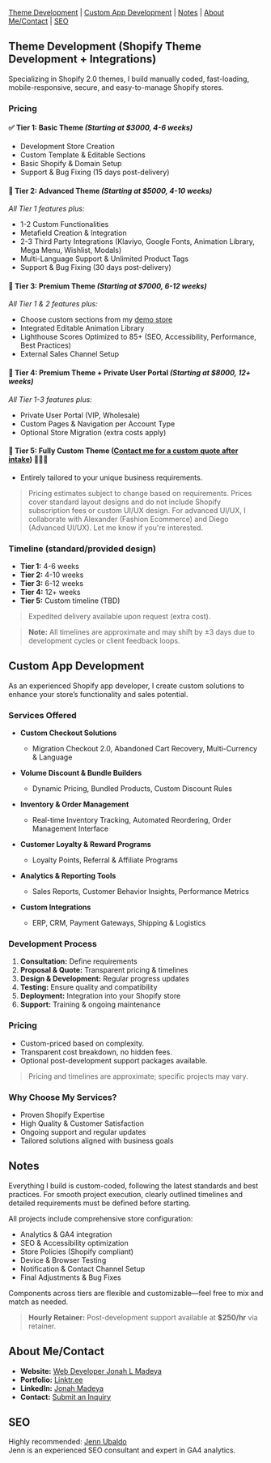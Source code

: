 [Theme Development](#theme-development) | 
[Custom App Development](#custom-app-development) | 
[Notes](#notes) | 
[About Me/Contact](#about-mecontact) | 
[SEO](#seo)

## Theme Development (Shopify Theme Development + Integrations)

Specializing in Shopify 2.0 themes, I build manually coded, fast-loading, mobile-responsive, secure, and easy-to-manage Shopify stores.

### Pricing

#### ✅ Tier 1: Basic Theme *(Starting at $3000, 4-6 weeks)*
- Development Store Creation
- Custom Template & Editable Sections
- Basic Shopify & Domain Setup
- Support & Bug Fixing (15 days post-delivery)

#### 🚀 Tier 2: Advanced Theme *(Starting at $5000, 4-10 weeks)*
_All Tier 1 features plus:_
- 1-2 Custom Functionalities
- Metafield Creation & Integration
- 2-3 Third Party Integrations (Klaviyo, Google Fonts, Animation Library, Mega Menu, Wishlist, Modals)
- Multi-Language Support & Unlimited Product Tags
- Support & Bug Fixing (30 days post-delivery)

#### 🌟 Tier 3: Premium Theme *(Starting at $7000, 6-12 weeks)*
_All Tier 1 & 2 features plus:_
- Choose custom sections from my [demo store](https://thecoolagency.store/)
- Integrated Editable Animation Library
- Lighthouse Scores Optimized to 85+ (SEO, Accessibility, Performance, Best Practices)
- External Sales Channel Setup

#### 🔐 Tier 4: Premium Theme + Private User Portal *(Starting at $8000, 12+ weeks)*
_All Tier 1-3 features plus:_
- Private User Portal (VIP, Wholesale)
- Custom Pages & Navigation per Account Type
- Optional Store Migration (extra costs apply)

#### 🥇 Tier 5: Fully Custom Theme ([Contact me for a custom quote after intake](https://forms.gle/7YqFGDwwyc87izMC8)) 🫡🫡🫡
- Entirely tailored to your unique business requirements.

> Pricing estimates subject to change based on requirements. Prices cover standard layout designs and do not include Shopify subscription fees or custom UI/UX design. For advanced UI/UX, I collaborate with Alexander (Fashion Ecommerce) and Diego (Advanced UI/UX). Let me know if you're interested.

### Timeline (standard/provided design)

- **Tier 1:** 4-6 weeks
- **Tier 2:** 4-10 weeks
- **Tier 3:** 6-12 weeks
- **Tier 4:** 12+ weeks
- **Tier 5:** Custom timeline (TBD)

> Expedited delivery available upon request (extra cost).

> **Note:** All timelines are approximate and may shift by ±3 days due to development cycles or client feedback loops.

## Custom App Development

As an experienced Shopify app developer, I create custom solutions to enhance your store’s functionality and sales potential.

### Services Offered

- **Custom Checkout Solutions**
  - Migration Checkout 2.0, Abandoned Cart Recovery, Multi-Currency & Language

- **Volume Discount & Bundle Builders**
  - Dynamic Pricing, Bundled Products, Custom Discount Rules

- **Inventory & Order Management**
  - Real-time Inventory Tracking, Automated Reordering, Order Management Interface

- **Customer Loyalty & Reward Programs**
  - Loyalty Points, Referral & Affiliate Programs

- **Analytics & Reporting Tools**
  - Sales Reports, Customer Behavior Insights, Performance Metrics

- **Custom Integrations**
  - ERP, CRM, Payment Gateways, Shipping & Logistics

### Development Process

1. **Consultation:** Define requirements
2. **Proposal & Quote:** Transparent pricing & timelines
3. **Design & Development:** Regular progress updates
4. **Testing:** Ensure quality and compatibility
5. **Deployment:** Integration into your Shopify store
6. **Support:** Training & ongoing maintenance

### Pricing

- Custom-priced based on complexity.
- Transparent cost breakdown, no hidden fees.
- Optional post-development support packages available.

> Pricing and timelines are approximate; specific projects may vary.

### Why Choose My Services?

- Proven Shopify Expertise
- High Quality & Customer Satisfaction
- Ongoing support and regular updates
- Tailored solutions aligned with business goals

## Notes

Everything I build is custom-coded, following the latest standards and best practices. For smooth project execution, clearly outlined timelines and detailed requirements must be defined before starting.

All projects include comprehensive store configuration:
- Analytics & GA4 integration
- SEO & Accessibility optimization
- Store Policies (Shopify compliant)
- Device & Browser Testing
- Notification & Contact Channel Setup
- Final Adjustments & Bug Fixes

Components across tiers are flexible and customizable—feel free to mix and match as needed.

> **Hourly Retainer:** Post-development support available at **$250/hr** via retainer.

## About Me/Contact

- **Website:** [Web Developer Jonah L Madeya](https://www.jonahlmadeya.com)
- **Portfolio:** [Linktr.ee](https://linktr.ee/jonahlmadeya)
- **LinkedIn:** [Jonah Madeya](https://www.linkedin.com/in/jonahmadeya/)
- **Contact:** [Submit an Inquiry](https://forms.gle/7YqFGDwwyc87izMC8)

## SEO

Highly recommended: [Jenn Ubaldo](https://jennubaldo.com)  
Jenn is an experienced SEO consultant and expert in GA4 analytics.
